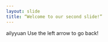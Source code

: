 ```yaml
---
layout: slide
title: “Welcome to our second slide!”
---
```

ailyyuan
Use the left arrow to go back!
